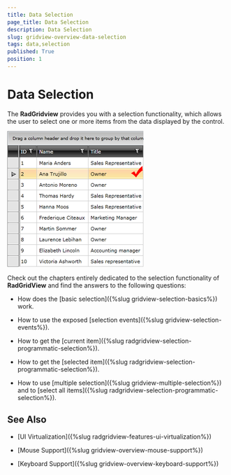 ```yaml
---
title: Data Selection
page_title: Data Selection
description: Data Selection
slug: gridview-overview-data-selection
tags: data,selection
published: True
position: 1
---
```


# Data Selection

The __RadGridview__ provides you with a selection functionality, which allows the user to select one or more items from the data displayed by the control.

![](images/RadGridView_FunctionalOverview_Selection_1.png)

Check out the chapters entirely dedicated to the selection functionality of __RadGridView__ and find the answers to the following questions:

* How does the [basic selection]({%slug gridview-selection-basics%}) work. 


* How to use the exposed [selection events]({%slug gridview-selection-events%}). 


* How to get the [current item]({%slug radgridview-selection-programmatic-selection%}). 


* How to get the [selected item]({%slug radgridview-selection-programmatic-selection%}). 


* How to use [multiple selection]({%slug gridview-multiple-selection%}) and to [select all items]({%slug radgridview-selection-programmatic-selection%}).

## See Also

 * [UI Virtualization]({%slug radgridview-features-ui-virtualization%})

 * [Mouse Support]({%slug gridview-overview-mouse-support%})

 * [Keyboard Support]({%slug gridview-overview-keyboard-support%})

